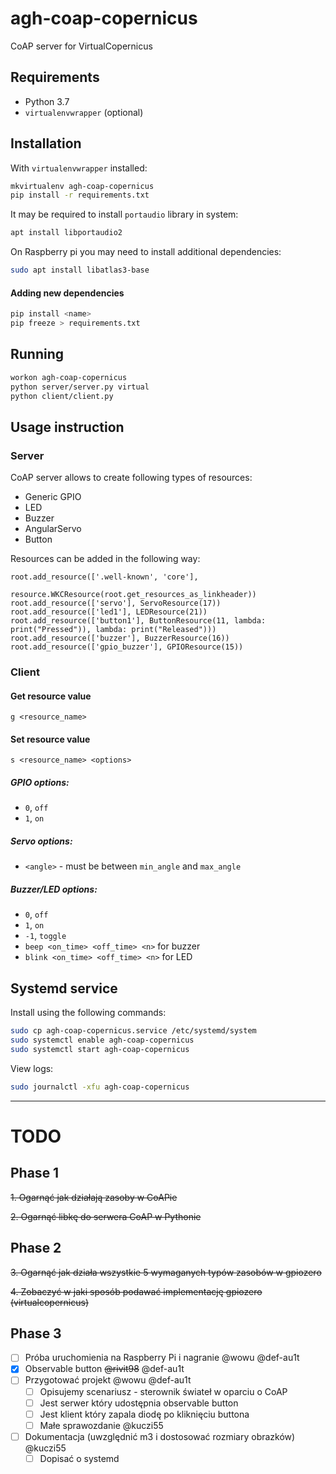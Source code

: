 # agh-coap-copernicus

CoAP server for VirtualCopernicus

## Requirements

- Python 3.7
- `virtualenvwrapper` (optional)

## Installation

With `virtualenvwrapper` installed:

```bash
mkvirtualenv agh-coap-copernicus
pip install -r requirements.txt
```

It may be required to install `portaudio` library in system:

```bash
apt install libportaudio2
```

On Raspberry pi you may need to install additional dependencies:

```bash
sudo apt install libatlas3-base
```

#### Adding new dependencies

```bash
pip install <name>
pip freeze > requirements.txt
```

## Running

```bash
workon agh-coap-copernicus
python server/server.py virtual
python client/client.py
```

## Usage instruction

### Server

CoAP server allows to create following types of resources:

- Generic GPIO
- LED
- Buzzer
- AngularServo
- Button

Resources can be added in the following way:
```
root.add_resource(['.well-known', 'core'],
                  resource.WKCResource(root.get_resources_as_linkheader))
root.add_resource(['servo'], ServoResource(17))
root.add_resource(['led1'], LEDResource(21))
root.add_resource(['button1'], ButtonResource(11, lambda: print("Pressed")), lambda: print("Released")))
root.add_resource(['buzzer'], BuzzerResource(16))
root.add_resource(['gpio_buzzer'], GPIOResource(15))
```

### Client

#### Get resource value
```
g <resource_name>
```

#### Set resource value
```
s <resource_name> <options>
```
##### GPIO options:

- `0`, `off`
- `1`, `on`

##### Servo options:

- `<angle>` - must be between `min_angle` and `max_angle`

##### Buzzer/LED options:

- `0`, `off`
- `1`, `on`
- `-1`, `toggle`
- `beep <on_time> <off_time> <n>` for buzzer
- `blink <on_time> <off_time> <n>` for LED


## Systemd service

Install using the following commands:

```bash
sudo cp agh-coap-copernicus.service /etc/systemd/system
sudo systemctl enable agh-coap-copernicus
sudo systemctl start agh-coap-copernicus
```

View logs:

```bash
sudo journalctl -xfu agh-coap-copernicus
```

---


# TODO

## Phase 1
~~1. Ogarnąć jak działają zasoby w CoAPie~~

~~2. Ogarnąć libkę do serwera CoAP w Pythonie~~

## Phase 2
~~3. Ogarnąć jak działa wszystkie 5 wymaganych typów zasobów w gpiozero~~

~~4. Zobaczyć w jaki sposób podawać implementację gpiozero (virtualcopernicus)~~

## Phase 3

- [ ] Próba uruchomienia na Raspberry Pi i nagranie @wowu @def-au1t
- [x] Observable button ~~@rivit98~~ @def-au1t
- [ ] Przygotować projekt @wowu @def-au1t
   - [ ] Opisujemy scenariusz - sterownik świateł w oparciu o CoAP
   - [ ] Jest serwer który udostępnia observable button
   - [ ] Jest klient który zapala diodę po kliknięciu buttona
   - [ ] Małe sprawozdanie @kuczi55
- [ ] Dokumentacja (uwzględnić m3 i dostosować rozmiary obrazków) @kuczi55
  - [ ] Dopisać o systemd
